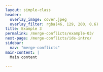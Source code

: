 ```yaml
---
layout: simple-class
header:
  overlay_image: cover.jpeg
  overlay_filter: rgba(46, 129, 200, 0.6)
title: Example 3
permalink: /merge-conflicts/example-03/
next-page: /merge-conflicts/ide-intro/
sidebar:
  nav: "merge-conflicts"
main-content: |
  Main content

---
```


